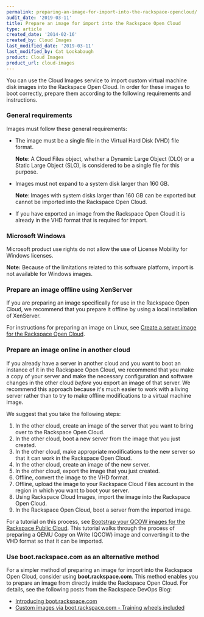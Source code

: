 ```yaml
---
permalink: preparing-an-image-for-import-into-the-rackspace-opencloud/
audit_date: '2019-03-11'
title: Prepare an image for import into the Rackspace Open Cloud
type: article
created_date: '2014-02-16'
created_by: Cloud Images
last_modified_date: '2019-03-11'
last_modified_by: Cat Lookabaugh
product: Cloud Images
product_url: cloud-images
---
```


You can use the Cloud Images service to import custom virtual machine
disk images into the Rackspace Open Cloud. In order for these images to boot
correctly, prepare them according to the following requirements
and instructions.

### General requirements

Images must follow these general requirements:

-   The image must be a single file in the Virtual Hard Disk (VHD) file format.

    **Note**: A Cloud Files object, whether a Dynamic Large Object (DLO) or a
    Static Large Object (SLO), is considered to be a single file for
    this purpose.

-   Images must not expand to a system disk larger than 160 GB.

    **Note**: Images with system disks larger than 160 GB can be exported but
    cannot be imported into the Rackspace Open Cloud.

-   If you have exported an image from the Rackspace Open Cloud it is
    already in the VHD format that is required for import.

### Microsoft Windows

Microsoft product use rights do not allow the use of License Mobility
for Windows licenses.

**Note:** Because of the limitations related to this software
platform, import is not available for Windows images.

### Prepare an image offline using XenServer

If you are preparing an image specifically for use in the Rackspace Open
Cloud, we recommend that you prepare it offline by using a local
installation of XenServer.

For instructions for preparing an image on Linux, see [Create a server image
for the Rackspace Open
Cloud](/how-to/creating-an-ubuntu-1310-image-for-the-rackspace-open-cloud).

### Prepare an image online in another cloud

If you already have a server in another cloud and you want to boot an
instance of it in the Rackspace Open Cloud, we recommend that you make a
copy of your server and make the necessary configuration and software
changes in the other cloud *before* you export an image of that server.
We recommend this approach because it's much easier to work with a living
server rather than to try to make offline modifications to a virtual machine
image.

We suggest that you take the following steps:

1.  In the other cloud, create an image of the server that you want to bring
    over to the Rackspace Open Cloud.
2.  In the other cloud, boot a new server from the image that you
    just created.
3.  In the other cloud, make appropriate modifications to the new
    server so that it can work in the Rackspace Open Cloud.
4.  In the other cloud, create an image of the new server.
5.  In the other cloud, export the image that you just created.
6.  Offline, convert the image to the VHD format.
7.  Offline, upload the image to your Rackspace Cloud Files account in
    the region in which you want to boot your server.
8.  Using Rackspace Cloud Images, import the image into the
    Rackspace Open Cloud.
9.  In the Rackspace Open Cloud, boot a server from the imported image.

For a tutorial on this process, see [Bootstrap your QCOW images for the
Rackspace Public
Cloud](https://developer.rackspace.com/blog/bootstrap-your-qcow-images-for-the-rackspace-public-cloud/). 
This tutorial walks through the process of preparing
a QEMU Copy on Write (QCOW) image and converting it to the VHD format so that
it can be imported.

### Use boot.rackspace.com as an alternative method

For a simpler method of preparing an image for import into the Rackspace Open
Cloud, consider using **boot.rackspace.com**. This method enables you to
prepare an image from directly inside the Rackspace Open Cloud.
For details, see the following posts from the Rackspace DevOps Blog:

-   [Introducing boot.rackspace.com](http://developer.rackspace.com/blog/introducing-boot-dot-rackspace-dot-com.html)
-   [Custom images via boot.rackspace.com - Training wheels included](http://developer.rackspace.com/blog/custom-images-via-boot-dot-rackspace-dot-com-training-wheels-included.html)
